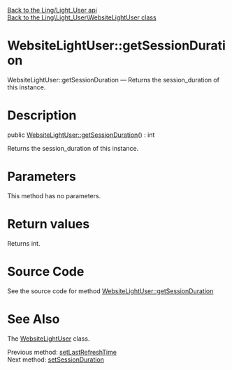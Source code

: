 [Back to the Ling/Light_User api](https://github.com/lingtalfi/Light_User/blob/master/doc/api/Ling/Light_User.md)<br>
[Back to the Ling\Light_User\WebsiteLightUser class](https://github.com/lingtalfi/Light_User/blob/master/doc/api/Ling/Light_User/WebsiteLightUser.md)


WebsiteLightUser::getSessionDuration
================



WebsiteLightUser::getSessionDuration — Returns the session_duration of this instance.




Description
================


public [WebsiteLightUser::getSessionDuration](https://github.com/lingtalfi/Light_User/blob/master/doc/api/Ling/Light_User/WebsiteLightUser/getSessionDuration.md)() : int




Returns the session_duration of this instance.




Parameters
================

This method has no parameters.


Return values
================

Returns int.








Source Code
===========
See the source code for method [WebsiteLightUser::getSessionDuration](https://github.com/lingtalfi/Light_User/blob/master/WebsiteLightUser.php#L330-L333)


See Also
================

The [WebsiteLightUser](https://github.com/lingtalfi/Light_User/blob/master/doc/api/Ling/Light_User/WebsiteLightUser.md) class.

Previous method: [setLastRefreshTime](https://github.com/lingtalfi/Light_User/blob/master/doc/api/Ling/Light_User/WebsiteLightUser/setLastRefreshTime.md)<br>Next method: [setSessionDuration](https://github.com/lingtalfi/Light_User/blob/master/doc/api/Ling/Light_User/WebsiteLightUser/setSessionDuration.md)<br>

